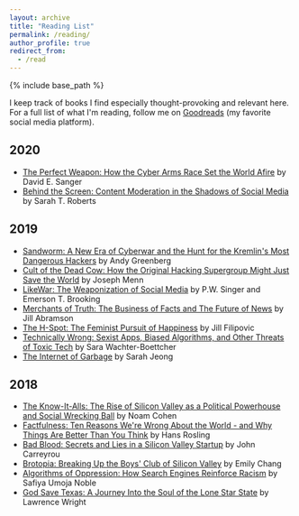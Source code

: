 ```yaml
---
layout: archive
title: "Reading List"
permalink: /reading/
author_profile: true
redirect_from:
  - /read
---
```


{% include base_path %}

I keep track of books I find especially thought-provoking and relevant here.
For a full list of what I'm reading, follow me on [Goodreads](https://www.goodreads.com/user/show/33780570-maggie) (my favorite social media platform).

## 2020

* [The Perfect Weapon: How the Cyber Arms Race Set the World Afire](https://www.goodreads.com/book/show/36560496-the-perfect-weapon) by David E. Sanger
* [Behind the Screen: Content Moderation in the Shadows of Social Media](https://www.goodreads.com/book/show/41962923-behind-the-screen) by Sarah T. Roberts

## 2019

* [Sandworm: A New Era of Cyberwar and the Hunt for the Kremlin's Most Dangerous Hackers](https://www.goodreads.com/book/show/41436213-sandworm) by Andy Greenberg
* [Cult of the Dead Cow: How the Original Hacking Supergroup Might Just Save the World](https://www.goodreads.com/book/show/42283862-cult-of-the-dead-cow) by Joseph Menn
* [LikeWar: The Weaponization of Social Media](https://www.goodreads.com/book/show/38242140-likewar) by P.W. Singer and Emerson T. Brooking
* [Merchants of Truth: The Business of Facts and The Future of News](https://www.goodreads.com/book/show/36373594-merchants-of-truth) by Jill Abramson
* [The H-Spot: The Feminist Pursuit of Happiness](https://www.goodreads.com/book/show/31934541-the-h-spot) by Jill Filipovic
* [Technically Wrong: Sexist Apps, Biased Algorithms, and Other Threats of Toxic Tech](https://www.goodreads.com/book/show/38212110-technically-wrong) by Sara Wachter-Boettcher
* [The Internet of Garbage](https://www.goodreads.com/book/show/25910719-the-internet-of-garbage) by Sarah Jeong

## 2018

* [The Know-It-Alls: The Rise of Silicon Valley as a Political Powerhouse and Social Wrecking Ball](https://www.goodreads.com/book/show/34196063-the-know-it-alls) by Noam Cohen
* [Factfulness: Ten Reasons We're Wrong About the World - and Why Things Are Better Than You Think](https://www.goodreads.com/book/show/34890015-factfulness) by Hans Rosling
* [Bad Blood: Secrets and Lies in a Silicon Valley Startup](https://www.goodreads.com/book/show/37976541-bad-blood) by John Carreyrou
* [Brotopia: Breaking Up the Boys' Club of Silicon Valley](https://www.goodreads.com/book/show/36288143-brotopia) by Emily Chang
* [Algorithms of Oppression: How Search Engines Reinforce Racism](https://www.goodreads.com/book/show/34762552-algorithms-of-oppression) by Safiya Umoja Noble
* [God Save Texas: A Journey Into the Soul of the Lone Star State](https://www.goodreads.com/book/show/35457359-god-save-texas) by Lawrence Wright